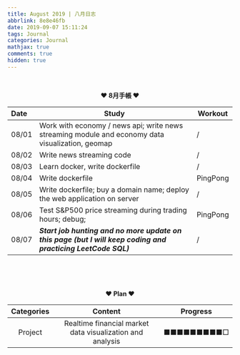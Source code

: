 ```yaml
---
title: August 2019 | 八月日志
abbrlink: 8e8e46fb
date: 2019-09-07 15:11:24
tags: Journal
categories: Journal
mathjax: true
comments: true
hidden: true
---
```


&nbsp; 





<!--more-->

 

<center><b>❤  8月手帳   ❤</b></center>

| Date  | Study                                                        | Workout  |
| :---- | ------------------------------------------------------------ | -------- |
| 08/01 | Work with economy / news api; write news streaming module and economy data visualization, geomap | /        |
| 08/02 | Write news streaming code                                    | /        |
| 08/03 | Learn docker, write dockerfile                               | /        |
| 08/04 | Write dockerfile                                             | PingPong |
| 08/05 | Write dockerfile; buy a domain name; deploy the web application on server | /        |
| 08/06 | Test S&P500 price streaming during trading hours; debug;     | PingPong |
| 08/07 | ***Start job hunting and no more update on this page (but I will keep coding and practicing LeetCode SQL)*** | /        |

&nbsp; 

&nbsp; 

<center><b>❤  Plan   ❤</b></center>

| Categories |                          Content                          |  Progress  |
| :--------: | :-------------------------------------------------------: | :--------: |
|  Project   | Realtime financial market data visualization and analysis | ■■■■■■■■■□ |

&nbsp; 

&nbsp; 